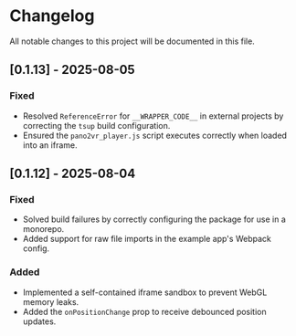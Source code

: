# Changelog

All notable changes to this project will be documented in this file.

## [0.1.13] - 2025-08-05

### Fixed
- Resolved `ReferenceError` for `__WRAPPER_CODE__` in external projects by correcting the `tsup` build configuration.
- Ensured the `pano2vr_player.js` script executes correctly when loaded into an iframe.

## [0.1.12] - 2025-08-04

### Fixed
- Solved build failures by correctly configuring the package for use in a monorepo.
- Added support for raw file imports in the example app's Webpack config.

### Added
- Implemented a self-contained iframe sandbox to prevent WebGL memory leaks.
- Added the `onPositionChange` prop to receive debounced position updates.

